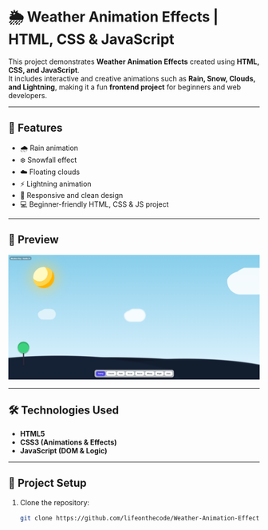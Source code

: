 # 🌦️ Weather Animation Effects | HTML, CSS & JavaScript

This project demonstrates **Weather Animation Effects** created using **HTML, CSS, and JavaScript**.  
It includes interactive and creative animations such as **Rain, Snow, Clouds, and Lightning**, making it a fun **frontend project** for beginners and web developers.  

---

## 🚀 Features
- 🌧️ Rain animation  
- ❄️ Snowfall effect  
- ☁️ Floating clouds  
- ⚡ Lightning animation  
- 🎨 Responsive and clean design  
- 💻 Beginner-friendly HTML, CSS & JS project  

---

## 📸 Preview
![Weather Animation Preview](image.png)

---

## 🛠️ Technologies Used
- **HTML5**  
- **CSS3 (Animations & Effects)**  
- **JavaScript (DOM & Logic)**  

---

## 📂 Project Setup
1. Clone the repository:
   ```bash
   git clone https://github.com/lifeonthecode/Weather-Animation-Effects